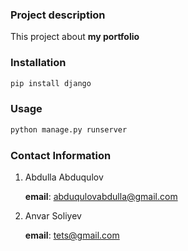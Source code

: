 ### Project description

This project about **my portfolio**

### Installation

```bash
pip install django
```

### Usage

```bash
python manage.py runserver
```

### Contact Information

1. Abdulla Abduqulov

    **email**: abduqulovabdulla@gmail.com

2. Anvar Soliyev

    **email**: tets@gmail.com 
